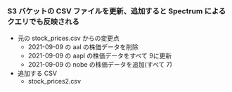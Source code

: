 
### S3 バケットの CSV ファイルを更新、追加すると Spectrum によるクエリでも反映される
* 元の stock_prices.csv からの変更点
  - 2021-09-09 の aal の株価データを削除
  - 2021-09-09 の aapl の株価データをすべて 9に更新
  - 2021-09-09 の nobe の株価データを追加(すべて 7)
* 追加する CSV
  - stock_prices2.csv
